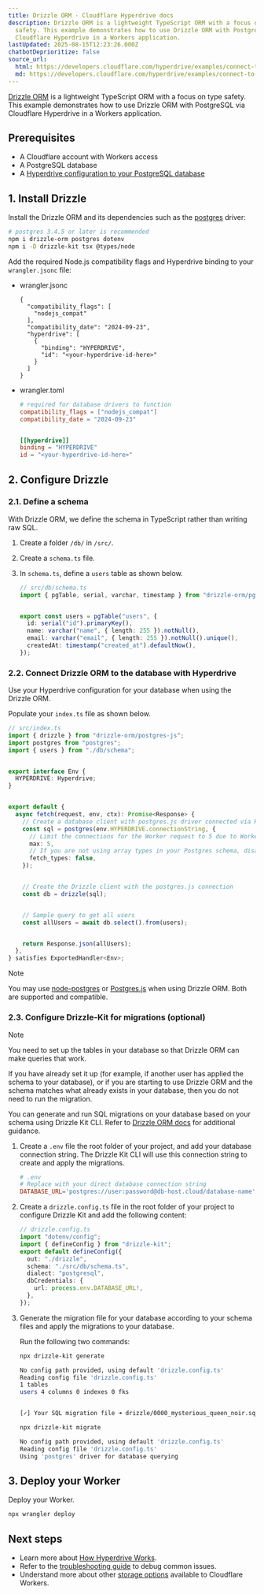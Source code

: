 ```yaml
---
title: Drizzle ORM · Cloudflare Hyperdrive docs
description: Drizzle ORM is a lightweight TypeScript ORM with a focus on type
  safety. This example demonstrates how to use Drizzle ORM with PostgreSQL via
  Cloudflare Hyperdrive in a Workers application.
lastUpdated: 2025-08-15T12:23:26.000Z
chatbotDeprioritize: false
source_url:
  html: https://developers.cloudflare.com/hyperdrive/examples/connect-to-postgres/postgres-drivers-and-libraries/drizzle-orm/
  md: https://developers.cloudflare.com/hyperdrive/examples/connect-to-postgres/postgres-drivers-and-libraries/drizzle-orm/index.md
---
```


[Drizzle ORM](https://orm.drizzle.team/) is a lightweight TypeScript ORM with a focus on type safety. This example demonstrates how to use Drizzle ORM with PostgreSQL via Cloudflare Hyperdrive in a Workers application.

## Prerequisites

* A Cloudflare account with Workers access
* A PostgreSQL database
* A [Hyperdrive configuration to your PostgreSQL database](https://developers.cloudflare.com/hyperdrive/get-started/#3-connect-hyperdrive-to-a-database)

## 1. Install Drizzle

Install the Drizzle ORM and its dependencies such as the [postgres](https://github.com/porsager/postgres) driver:

```sh
# postgres 3.4.5 or later is recommended
npm i drizzle-orm postgres dotenv
npm i -D drizzle-kit tsx @types/node
```

Add the required Node.js compatibility flags and Hyperdrive binding to your `wrangler.jsonc` file:

* wrangler.jsonc

  ```jsonc
  {
    "compatibility_flags": [
      "nodejs_compat"
    ],
    "compatibility_date": "2024-09-23",
    "hyperdrive": [
      {
        "binding": "HYPERDRIVE",
        "id": "<your-hyperdrive-id-here>"
      }
    ]
  }
  ```

* wrangler.toml

  ```toml
  # required for database drivers to function
  compatibility_flags = ["nodejs_compat"]
  compatibility_date = "2024-09-23"


  [[hyperdrive]]
  binding = "HYPERDRIVE"
  id = "<your-hyperdrive-id-here>"
  ```

## 2. Configure Drizzle

### 2.1. Define a schema

With Drizzle ORM, we define the schema in TypeScript rather than writing raw SQL.

1. Create a folder `/db/` in `/src/`.

2. Create a `schema.ts` file.

3. In `schema.ts`, define a `users` table as shown below.

   ```ts
   // src/db/schema.ts
   import { pgTable, serial, varchar, timestamp } from "drizzle-orm/pg-core";


   export const users = pgTable("users", {
     id: serial("id").primaryKey(),
     name: varchar("name", { length: 255 }).notNull(),
     email: varchar("email", { length: 255 }).notNull().unique(),
     createdAt: timestamp("created_at").defaultNow(),
   });
   ```

### 2.2. Connect Drizzle ORM to the database with Hyperdrive

Use your Hyperdrive configuration for your database when using the Drizzle ORM.

Populate your `index.ts` file as shown below.

```ts
// src/index.ts
import { drizzle } from "drizzle-orm/postgres-js";
import postgres from "postgres";
import { users } from "./db/schema";


export interface Env {
  HYPERDRIVE: Hyperdrive;
}


export default {
  async fetch(request, env, ctx): Promise<Response> {
    // Create a database client with postgres.js driver connected via Hyperdrive
    const sql = postgres(env.HYPERDRIVE.connectionString, {
      // Limit the connections for the Worker request to 5 due to Workers' limits on concurrent external connections
      max: 5,
      // If you are not using array types in your Postgres schema, disable `fetch_types` to avoid an additional round-trip (unnecessary latency)
      fetch_types: false,
    });


    // Create the Drizzle client with the postgres.js connection
    const db = drizzle(sql);


    // Sample query to get all users
    const allUsers = await db.select().from(users);


    return Response.json(allUsers);
  },
} satisfies ExportedHandler<Env>;
```

Note

You may use [node-postgres](https://orm.drizzle.team/docs/get-started-postgresql#node-postgres) or [Postgres.js](https://orm.drizzle.team/docs/get-started-postgresql#postgresjs) when using Drizzle ORM. Both are supported and compatible.

### 2.3. Configure Drizzle-Kit for migrations (optional)

Note

You need to set up the tables in your database so that Drizzle ORM can make queries that work.

If you have already set it up (for example, if another user has applied the schema to your database), or if you are starting to use Drizzle ORM and the schema matches what already exists in your database, then you do not need to run the migration.

You can generate and run SQL migrations on your database based on your schema using Drizzle Kit CLI. Refer to [Drizzle ORM docs](https://orm.drizzle.team/docs/get-started/postgresql-new) for additional guidance.

1. Create a `.env` file the root folder of your project, and add your database connection string. The Drizzle Kit CLI will use this connection string to create and apply the migrations.

   ```toml
   # .env
   # Replace with your direct database connection string
   DATABASE_URL='postgres://user:password@db-host.cloud/database-name'
   ```

2. Create a `drizzle.config.ts` file in the root folder of your project to configure Drizzle Kit and add the following content:

   ```ts
   // drizzle.config.ts
   import "dotenv/config";
   import { defineConfig } from "drizzle-kit";
   export default defineConfig({
     out: "./drizzle",
     schema: "./src/db/schema.ts",
     dialect: "postgresql",
     dbCredentials: {
       url: process.env.DATABASE_URL!,
     },
   });
   ```

3. Generate the migration file for your database according to your schema files and apply the migrations to your database.

   Run the following two commands:

   ```bash
   npx drizzle-kit generate
   ```

   ```bash
   No config path provided, using default 'drizzle.config.ts'
   Reading config file 'drizzle.config.ts'
   1 tables
   users 4 columns 0 indexes 0 fks


   [✓] Your SQL migration file ➜ drizzle/0000_mysterious_queen_noir.sql 🚀
   ```

   ```bash
   npx drizzle-kit migrate
   ```

   ```bash
   No config path provided, using default 'drizzle.config.ts'
   Reading config file 'drizzle.config.ts'
   Using 'postgres' driver for database querying
   ```

## 3. Deploy your Worker

Deploy your Worker.

```bash
npx wrangler deploy
```

## Next steps

* Learn more about [How Hyperdrive Works](https://developers.cloudflare.com/hyperdrive/configuration/how-hyperdrive-works/).
* Refer to the [troubleshooting guide](https://developers.cloudflare.com/hyperdrive/observability/troubleshooting/) to debug common issues.
* Understand more about other [storage options](https://developers.cloudflare.com/workers/platform/storage-options/) available to Cloudflare Workers.
